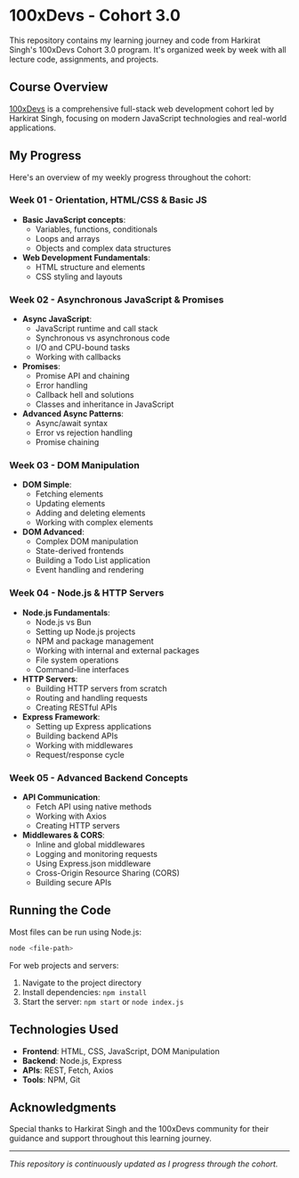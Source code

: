 # 100xDevs - Cohort 3.0

This repository contains my learning journey and code from Harkirat Singh's 100xDevs Cohort 3.0 program. It's organized week by week with all lecture code, assignments, and projects.

## Course Overview

[100xDevs](https://100xdevs.com/) is a comprehensive full-stack web development cohort led by Harkirat Singh, focusing on modern JavaScript technologies and real-world applications.

## My Progress

Here's an overview of my weekly progress throughout the cohort:

### Week 01 - Orientation, HTML/CSS & Basic JS
- **Basic JavaScript concepts**:
  - Variables, functions, conditionals
  - Loops and arrays
  - Objects and complex data structures
- **Web Development Fundamentals**:
  - HTML structure and elements
  - CSS styling and layouts

### Week 02 - Asynchronous JavaScript & Promises
- **Async JavaScript**:
  - JavaScript runtime and call stack
  - Synchronous vs asynchronous code
  - I/O and CPU-bound tasks
  - Working with callbacks
- **Promises**:
  - Promise API and chaining
  - Error handling
  - Callback hell and solutions
  - Classes and inheritance in JavaScript
- **Advanced Async Patterns**:
  - Async/await syntax
  - Error vs rejection handling
  - Promise chaining

### Week 03 - DOM Manipulation
- **DOM Simple**:
  - Fetching elements
  - Updating elements
  - Adding and deleting elements
  - Working with complex elements
- **DOM Advanced**:
  - Complex DOM manipulation
  - State-derived frontends
  - Building a Todo List application
  - Event handling and rendering

### Week 04 - Node.js & HTTP Servers
- **Node.js Fundamentals**:
  - Node.js vs Bun
  - Setting up Node.js projects
  - NPM and package management
  - Working with internal and external packages
  - File system operations
  - Command-line interfaces
- **HTTP Servers**:
  - Building HTTP servers from scratch
  - Routing and handling requests
  - Creating RESTful APIs
- **Express Framework**:
  - Setting up Express applications
  - Building backend APIs
  - Working with middlewares
  - Request/response cycle

### Week 05 - Advanced Backend Concepts
- **API Communication**:
  - Fetch API using native methods
  - Working with Axios
  - Creating HTTP servers
- **Middlewares & CORS**:
  - Inline and global middlewares
  - Logging and monitoring requests
  - Using Express.json middleware
  - Cross-Origin Resource Sharing (CORS)
  - Building secure APIs

## Running the Code

Most files can be run using Node.js:

```bash
node <file-path>
```

For web projects and servers:
1. Navigate to the project directory
2. Install dependencies: `npm install`
3. Start the server: `npm start` or `node index.js`

## Technologies Used

- **Frontend**: HTML, CSS, JavaScript, DOM Manipulation
- **Backend**: Node.js, Express
- **APIs**: REST, Fetch, Axios
- **Tools**: NPM, Git

## Acknowledgments

Special thanks to Harkirat Singh and the 100xDevs community for their guidance and support throughout this learning journey.

---

*This repository is continuously updated as I progress through the cohort.*
